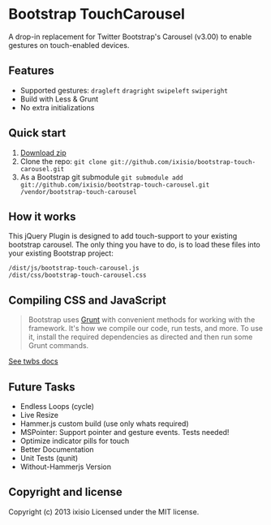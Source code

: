 
# Bootstrap TouchCarousel

A drop-in replacement for Twitter Bootstrap's Carousel (v3.00) to enable gestures on touch-enabled devices.


## Features

* Supported gestures: `dragleft` `dragright` `swipeleft` `swiperight`
* Build with Less & Grunt
* No extra initializations


## Quick start

1. [Download zip](https://github.com/ixisio/bootstrap-touch-carousel/archive/master.zip)
2. Clone the repo: `git clone git://github.com/ixisio/bootstrap-touch-carousel.git`
3. As a Bootstrap git submodule `git submodule add git://github.com/ixisio/bootstrap-touch-carousel.git /vendor/bootstrap-touch-carousel`


## How it works

This jQuery Plugin is designed to add touch-support to your existing bootstrap carousel. The only thing you have to do, is to load these files into your existing Bootstrap project:

```
/dist/js/bootstrap-touch-carousel.js
/dist/css/bootstrap-touch-carousel.css
```


## Compiling CSS and JavaScript

> Bootstrap uses [Grunt](http://gruntjs.com/) with convenient methods for working with the framework. It's how we compile our code, run tests, and more. To use it, install the required dependencies as directed and then run some Grunt commands.

[See twbs docs](https://github.com/twbs/bootstrap/blob/master/README.md)


## Future Tasks

* Endless Loops (cycle)
* Live Resize
* Hammer.js custom build (use only whats required)
* MSPointer: Support pointer and gesture events. Tests needed!
* Optimize indicator pills for touch
* Better Documentation
* Unit Tests (qunit)
* Without-Hammerjs Version


## Copyright and license

Copyright (c) 2013 ixisio Licensed under the MIT license.
